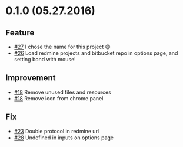 # 0.1.0 (05.27.2016)

## Feature
* [#27](https://github.com/kicumkicum/bond/issues/27) I chose the name for this project :smile:
* [#26](https://github.com/kicumkicum/bond/issues/26) Load redmine projects and bitbucket repo in
options page, and setting bond with mouse!

## Improvement
* [#18](https://github.com/kicumkicum/bond/issues/18)
Remove unused files and resources
* [#18](https://github.com/kicumkicum/bond/issues/18)
Remove icon from chrome panel

## Fix
* [#23](https://github.com/kicumkicum/bond/issues/23) Double protocol in redmine url
* [#28](https://github.com/kicumkicum/bond/issues/28) Undefined in inputs on options page
